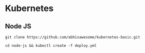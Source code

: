 # Kubernetes

## Node JS
```
git clone https://github.com/abhisawesome/kubernetes-basic.git
```

```
cd node-js && kubectl create -f deploy.yml
```